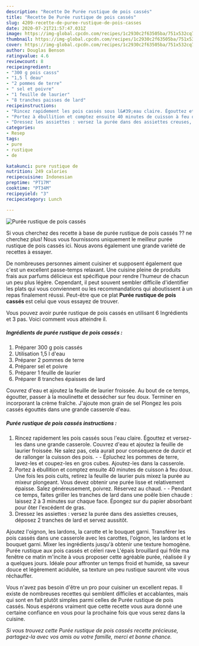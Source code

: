 ```yaml
---
description: "Recette De Purée rustique de pois cassés"
title: "Recette De Purée rustique de pois cassés"
slug: 4209-recette-de-puree-rustique-de-pois-casses
date: 2020-07-21T21:57:47.031Z
image: https://img-global.cpcdn.com/recipes/1c2930c2f63505ba/751x532cq70/puree-rustique-de-pois-casses-photo-principale-de-la-recette.jpg
thumbnail: https://img-global.cpcdn.com/recipes/1c2930c2f63505ba/751x532cq70/puree-rustique-de-pois-casses-photo-principale-de-la-recette.jpg
cover: https://img-global.cpcdn.com/recipes/1c2930c2f63505ba/751x532cq70/puree-rustique-de-pois-casses-photo-principale-de-la-recette.jpg
author: Douglas Benson
ratingvalue: 4.6
reviewcount: 8
recipeingredient:
- "300 g pois casss"
- "1,5 l deau"
- "2 pommes de terre"
- " sel et poivre"
- "1 feuille de laurier"
- "8 tranches paisses de lard"
recipeinstructions:
- "Rincez rapidement les pois cassés sous l&#39;eau claire. Égouttez et versez-les dans une grande casserole. Couvrez d&#39;eau et ajoutez la feuille de laurier froissée. Ne salez pas, cela aurait pour conséquence de durcir et de rallonger la cuisson des pois.  Épluchez les pommes de terre, lavez-les et coupez-les en gros cubes. Ajoutez-les dans la casserole."
- "Portez à ébullition et comptez ensuite 40 minutes de cuisson à feu doux. Une fois les pois cuits, retirez la feuille de laurier puis mixez la purée au mixeur plongeant. Vous devez obtenir une purée lisse et relativement épaisse. Salez généreusement, poivrez. Réservez au chaud.  Pendant ce temps, faites griller les tranches de lard dans une poêle bien chaude : laissez 2 à 3 minutes sur chaque face. Épongez sur du papier absorbant pour ôter l&#39;excédent de gras."
- "Dressez les assiettes : versez la purée dans des assiettes creuses, déposez 2 tranches de lard et servez aussitôt."
categories:
- Resep
tags:
- pure
- rustique
- de

katakunci: pure rustique de 
nutrition: 249 calories
recipecuisine: Indonesian
preptime: "PT17M"
cooktime: "PT34M"
recipeyield: "3"
recipecategory: Lunch

---
```



![Purée rustique de pois cassés](https://img-global.cpcdn.com/recipes/1c2930c2f63505ba/751x532cq70/puree-rustique-de-pois-casses-photo-principale-de-la-recette.jpg)

Si vous cherchez des recette à base de purée rustique de pois cassés ?? ne cherchez plus! Nous vous fournissons uniquement le meilleur purée rustique de pois cassés ici. Nous avons également une grande variété de recettes à essayer.

De nombreuses personnes aiment cuisiner et supposent également que c'est un excellent passe-temps relaxant. Une cuisine pleine de produits frais aux parfums délicieux est spécifique pour rendre l'humeur de chacun un peu plus légère. Cependant, il peut souvent sembler difficile d'identifier les plats qui vous conviennent ou les recommandations qui aboutissent à un repas finalement réussi. Peut-être que ce plat <strong> Purée rustique de pois cassés </strong> est celui que vous essayez de trouver.

<!--inarticleads1-->

Vous pouvez avoir purée rustique de pois cassés en utilisant 6 Ingrédients et 3 pas. Voici comment vous atteindre il.

##### Ingrédients de purée rustique de pois cassés :

1. Préparer 300 g pois cassés
1. Utilisation 1,5 l d&#39;eau
1. Préparer 2 pommes de terre
1. Préparer  sel et poivre
1. Préparer 1 feuille de laurier
1. Préparer 8 tranches épaisses de lard


Couvrez d&#39;eau et ajoutez la feuille de laurier froissée. Au bout de ce temps, égoutter, passer à la moulinette et dessécher sur feu doux. Terminer en incorporant la crème fraîche. J&#39;ajoute mon grain de sel Plongez les pois cassés égouttés dans une grande casserole d&#39;eau. 

<!--inarticleads2-->

##### Purée rustique de pois cassés instructions :

1. Rincez rapidement les pois cassés sous l&#39;eau claire. Égouttez et versez-les dans une grande casserole. Couvrez d&#39;eau et ajoutez la feuille de laurier froissée. Ne salez pas, cela aurait pour conséquence de durcir et de rallonger la cuisson des pois. -  - Épluchez les pommes de terre, lavez-les et coupez-les en gros cubes. Ajoutez-les dans la casserole.
1. Portez à ébullition et comptez ensuite 40 minutes de cuisson à feu doux. Une fois les pois cuits, retirez la feuille de laurier puis mixez la purée au mixeur plongeant. Vous devez obtenir une purée lisse et relativement épaisse. Salez généreusement, poivrez. Réservez au chaud. -  - Pendant ce temps, faites griller les tranches de lard dans une poêle bien chaude : laissez 2 à 3 minutes sur chaque face. Épongez sur du papier absorbant pour ôter l&#39;excédent de gras.
1. Dressez les assiettes : versez la purée dans des assiettes creuses, déposez 2 tranches de lard et servez aussitôt.


Ajoutez l&#39;oignon, les lardons, la carotte et le bouquet garni. Transférer les pois cassés dans une casserole avec les carottes, l&#39;oignon, les lardons et le bouquet garni. Mixer les ingrédients jusqu&#39;à obtenir une texture homogène. Purée rustique aux pois cassés et céleri rave L&#39;épais brouillard qui frôle ma fenêtre ce matin m&#39;incite à vous proposer cette agréable purée, réalisée il y a quelques jours. Idéale pour affronter un temps froid et humide, sa saveur douce et légèrement acidulée, sa texture un peu rustique sauront vite vous réchauffer. 

<!--inarticleads1-->

<p>
Vous n'avez pas besoin d'être un pro pour cuisiner un excellent repas. Il existe de nombreuses recettes qui semblent difficiles et accablantes, mais qui sont en fait plutôt simples parmi celles de Purée rustique de pois cassés. Nous espérons vraiment que cette recette vous aura donné une certaine confiance en vous pour la prochaine fois que vous serez dans la cuisine.
</p>

<p>
<i>Si vous trouvez cette Purée rustique de pois cassés recette précieuse, partagez-la avec vos amis ou votre famille, merci et bonne chance.</i>
</p>
